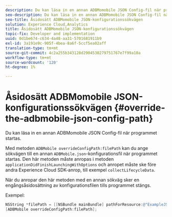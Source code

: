 ```yaml
---
description: Du kan läsa in en annan ADBMomobile JSON Config-fil när programmet startas.
seo-description: Du kan läsa in en annan ADBMomobile JSON Config-fil när programmet startas.
seo-title: Åsidosätt ADBMomobile JSON-konfigurationssökvägen
solution: Experience Cloud,Analytics
title: Åsidosätt ADBMomobile JSON-konfigurationssökvägen
topic-fix: Developer and implementation
uuid: 0d1be674-c634-4a48-aa31-5701681911b9
exl-id: 3a191e9c-905f-4bea-8a6f-5ccf5ea02aff
translation-type: tm+mt
source-git-commit: 4c2a255b343128d2904530279751767e7f99a10a
workflow-type: tm+mt
source-wordcount: '120'
ht-degree: 1%

---
```


# Åsidosätt ADBMomobile JSON-konfigurationssökvägen {#override-the-adbmobile-json-config-path}

Du kan läsa in en annan ADBMomobile JSON Config-fil när programmet startas.

Med metoden `ADBMobile overrideConfigPath:filePath` kan du ange sökvägen till en annan `ADBMobile.json`-konfigurationsfil när programmet startas. Den här metoden måste anropas i metoden `applicationDidFinishLaunchingWithOptions` och anropet måste ske före andra Experience Cloud SDK-anrop, till exempel `collectLifecycleData`.

När du anropar den här metoden med en annan sökväg sker en engångsåsidosättning av konfigurationsfilen tills programmet stängs.

Exempel:

```objective-c
NSString *filePath = [[NSBundle mainBundle] pathForResource:@"ExampleJSONFile" ofType:@"json"]; 
[ADBMobile overrideConfigPath:filePath];
```
